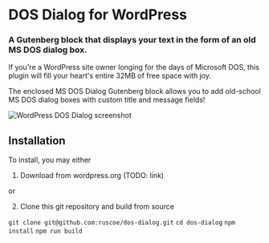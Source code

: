 # DOS Dialog for WordPress

### A Gutenberg block that displays your text in the form of an old MS DOS dialog box.

If you're a WordPress site owner longing for the days of Microsoft DOS,
this plugin will fill your heart's entire 32MB of free space with joy.

The enclosed MS DOS Dialog Gutenberg block allows you to add old-school
MS DOS dialog boxes with custom title and message fields!

![WordPress DOS Dialog screenshot](https://ruscoe.org/files/dos-dialog/screenshot-1.png "The MS Dos Dialog block showing off some fun Pentium II CPU facts!")

## Installation

To install, you may either

1. Download from wordpress.org (TODO: link)

or

2. Clone this git repository and build from source

`git clone git@github.com:ruscoe/dos-dialog.git`
`cd dos-dialog`
`npm install`
`npm run build`

